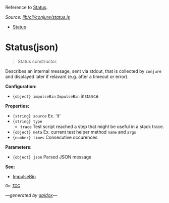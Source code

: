 Reference to [Status](#statusjson).

_Source: [lib/cli/conjure/status.js](../lib/cli/conjure/status.js)_

<a name="tableofcontents"></a>

- <a name="toc_status"></a>[Status](#statusjson)

# Status(json)

> Status constructor.

Describes an internal message, sent via stdout, that is collected by `conjure`
and displayed later if relavant (e.g. after a timeout or error).

**Configuration:**

- `{object} impulseBin` `ImpulseBin` instance

**Properties:**

- `{string} source` Ex. 'it'
- `{string} type`
  - `trace` Test script reached a step that might be useful in a stack trace.
- `{object} meta` Ex. current test helper method `name` and `args`
- `{number} times` Consecutive occurences

**Parameters:**

- `{object} json` Parsed JSON message

**See:**

- [ImpulseBin](https://github.com/codeactual/impulse-bin/blob/master/docs/ImpulseBin.md)

<sub>Go: [TOC](#tableofcontents)</sub>

_&mdash;generated by [apidox](https://github.com/codeactual/apidox)&mdash;_
